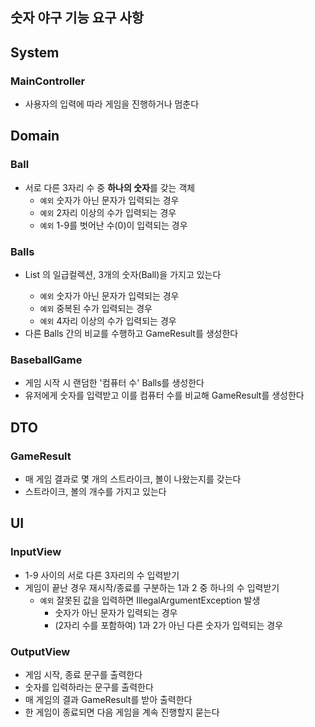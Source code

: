 ## 숫자 야구 기능 요구 사항

## System
### MainController
- 사용자의 입력에 따라 게임을 진행하거나 멈춘다

## Domain
### Ball
- 서로 다른 3자리 수 중 **하나의 숫자**를 갖는 객체
  - `예외` 숫자가 아닌 문자가 입력되는 경우
  - `예외` 2자리 이상의 수가 입력되는 경우
  - `예외` 1-9를 벗어난 수(0)이 입력되는 경우

### Balls
- List<Ball> 의 일급컬렉션, 3개의 숫자(Ball)을 가지고 있는다
  - `예외` 숫자가 아닌 문자가 입력되는 경우 
  - `예외` 중복된 수가 입력되는 경우
  - `예외` 4자리 이상의 수가 입력되는 경우
- 다른 Balls 간의 비교를 수행하고 GameResult를 생성한다

### BaseballGame
- 게임 시작 시 랜덤한 '컴퓨터 수' Balls를 생성한다
- 유저에게 숫자를 입력받고 이를 컴퓨터 수를 비교해 GameResult를 생성한다 

## DTO
### GameResult
- 매 게임 결과로 몇 개의 스트라이크, 볼이 나왔는지를 갖는다
- 스트라이크, 볼의 개수를 가지고 있는다

## UI
### InputView
- 1-9 사이의 서로 다른 3자리의 수 입력받기
- 게임이 끝난 경우 재시작/종료를 구분하는 1과 2 중 하나의 수 입력받기
    - `예외` 잘못된 값을 입력하면 IllegalArgumentException 발생
        - 숫자가 아닌 문자가 입력되는 경우
        - (2자리 수를 포함하여) 1과 2가 아닌 다른 숫자가 입력되는 경우

### OutputView
- 게임 시작, 종료 문구를 출력한다
- 숫자를 입력하라는 문구를 출력한다
- 매 게임의 결과 GameResult를 받아 출력한다
- 한 게임이 종료되면 다음 게임을 계속 진행할지 묻는다
